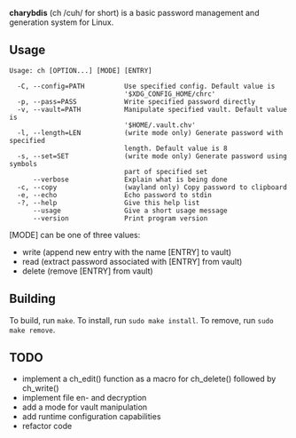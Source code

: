 **charybdis** (ch /cuh/ for short) is a basic password management and generation system for Linux.

## Usage

```
Usage: ch [OPTION...] [MODE] [ENTRY]

  -C, --config=PATH          Use specified config. Default value is
                             '$XDG_CONFIG_HOME/chrc'
  -p, --pass=PASS            Write specified password directly
  -v, --vault=PATH           Manipulate specified vault. Default value is
                             '$HOME/.vault.chv'
  -l, --length=LEN           (write mode only) Generate password with specified
                             length. Default value is 8
  -s, --set=SET              (write mode only) Generate password using symbols
                             part of specified set
      --verbose              Explain what is being done
  -c, --copy                 (wayland only) Copy password to clipboard
  -e, --echo                 Echo password to stdin
  -?, --help                 Give this help list
      --usage                Give a short usage message
      --version              Print program version
```

[MODE] can be one of three values:
* write (append new entry with the name [ENTRY] to vault)
* read (extract password associated with [ENTRY] from vault)
* delete (remove [ENTRY] from vault)

## Building

To build, run `make`.
To install, run `sudo make install`.
To remove, run `sudo make remove`.

## TODO

* implement a ch_edit() function as a macro for ch_delete() followed by ch_write()
* implement file en- and decryption
* add a mode for vault manipulation
* add runtime configuration capabilities
* refactor code
